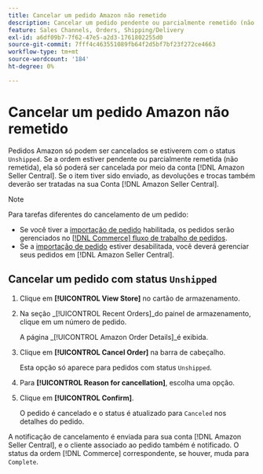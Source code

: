```yaml
---
title: Cancelar um pedido Amazon não remetido
description: Cancelar um pedido pendente ou parcialmente remetido (não remetido) por meio da conta do Amazon [!DNL Seller Central] .
feature: Sales Channels, Orders, Shipping/Delivery
exl-id: a6df09b7-7f62-47e5-a2d3-1761802255d0
source-git-commit: 7fff4c463551089fb64f2d5bf7bf23f272ce4663
workflow-type: tm+mt
source-wordcount: '184'
ht-degree: 0%

---
```


# Cancelar um pedido Amazon não remetido

Pedidos Amazon só podem ser cancelados se estiverem com o status `Unshipped`. Se a ordem estiver pendente ou parcialmente remetida (não remetida), ela só poderá ser cancelada por meio da conta [!DNL Amazon Seller Central]. Se o item tiver sido enviado, as devoluções e trocas também deverão ser tratadas na sua Conta [!DNL Amazon Seller Central].

>[!NOTE]
>
>Para tarefas diferentes do cancelamento de um pedido:
>
>- Se você tiver a [importação de pedido](./order-settings.md) habilitada, os pedidos serão gerenciados no [[!DNL Commerce] fluxo de trabalho de pedidos](https://experienceleague.adobe.com/docs/commerce-admin/stores-sales/order-management/orders/orders.html).
>- Se a [importação de pedido](./order-settings.md) estiver desabilitada, você deverá gerenciar seus pedidos em [!DNL Amazon Seller Central].

## Cancelar um pedido com status `Unshipped`

1. Clique em **[!UICONTROL View Store]** no cartão de armazenamento.

1. Na seção _[!UICONTROL Recent Orders]_do painel de armazenamento, clique em um número de pedido.

   A página _[!UICONTROL Amazon Order Details]_é exibida.

1. Clique em **[!UICONTROL Cancel Order]** na barra de cabeçalho.

   Esta opção só aparece para pedidos com status `Unshipped`.

1. Para **[!UICONTROL Reason for cancellation]**, escolha uma opção.

1. Clique em **[!UICONTROL Confirm]**.

   O pedido é cancelado e o status é atualizado para `Canceled` nos detalhes do pedido.

A notificação de cancelamento é enviada para sua conta [!DNL Amazon Seller Central], e o cliente associado ao pedido também é notificado. O status da ordem [!DNL Commerce] correspondente, se houver, muda para `Complete`.
